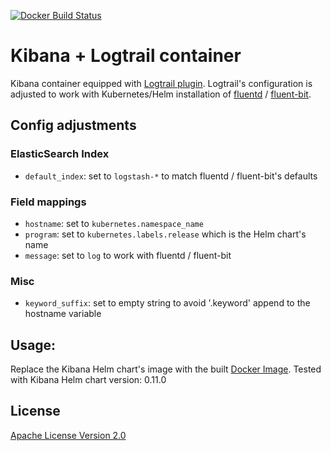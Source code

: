 [![Docker Build Status](https://img.shields.io/docker/build/tibkiss/kibana-logtrail.svg)](https://hub.docker.com/r/tibkiss/kibana-logtrail/)

# Kibana + Logtrail container
Kibana container equipped with [Logtrail plugin](https://github.com/sivasamyk/logtrail).
Logtrail's configuration is adjusted to work with Kubernetes/Helm installation of [fluentd](https://www.fluentd.org/) / [fluent-bit](https://fluentbit.io/).

## Config adjustments
### ElasticSearch Index
* `default_index`: set to `logstash-*` to match fluentd / fluent-bit's defaults
### Field mappings
* `hostname`: set to `kubernetes.namespace_name`
* `program`: set to `kubernetes.labels.release` which is the Helm chart's name
* `message`: set to `log` to work with fluentd / fluent-bit
### Misc
* `keyword_suffix`: set to empty string to avoid '.keyword' append to the hostname variable

## Usage:
Replace the Kibana Helm chart's image with the built [Docker Image](https://hub.docker.com/r/tibkiss/kibana-logtrail).
Tested with Kibana Helm chart version: 0.11.0

## License
[Apache License Version 2.0](http://www.apache.org/licenses/)
